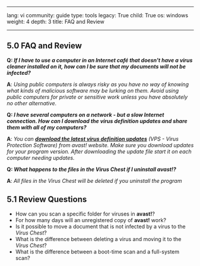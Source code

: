 

---

lang: vi
community: guide
type: tools
legacy: True
child: True
os: windows
weight: 4
depth: 3
title: FAQ and Review 

---

## 5.0 FAQ and Review ##

<div class="background" markdown="1">

**Q: *If I have to use a computer in an Internet café that doesn't have a virus cleaner installed on it, how can I be sure that my documents will not be infected?***

**A**: *Using public computers is always risky as you have no way of knowing what kinds of malicious software may be lurking on them. Avoid using public computers for private or sensitive work unless you have absolutely no other alternative.*

**Q: *I have several computers on a network - but a slow Internet connection. How can I download the virus definition updates and share them with all of my computers?***

**A**: *You can [**download the latest virus definition updates**](http://www.avast.com/download-update) (VPS - Virus Protection Software) from avast! website. Make sure you download updates for your program version. After downloading the update file start it on each computer needing updates.*

**Q: *What happens to the files in the Virus Chest if I uninstall avast!?***

**A**: *All files in the Virus Chest will be deleted if you uninstall the program*

</div>

## 5.1 Review Questions ##

- How can you scan a specific folder for viruses in **avast!**?	
- For how many days will an unregistered copy of **avast!** work?
- Is it possible to move a document that is not infected by a virus to the *Virus Chest*?
- What is the difference between deleting a virus and moving it to the *Virus Chest*?
- What is the difference between a boot-time scan and a full-system scan?


